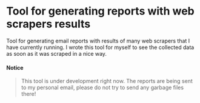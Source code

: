 
# Tool for generating reports with web scrapers results

Tool for generating email reports with results of many web scrapers that I have currently running. I wrote this tool for myself to see the collected data as soon as it was scraped in a nice way.

#### Notice 
> This tool is under development right now. The reports are being sent to my personal email, please do not try to send any garbage files there! 

